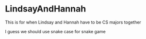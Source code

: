 # LindsayAndHannah
This is for when Lindsay and Hannah have to be CS majors together

I guess we should use snake case for snake game